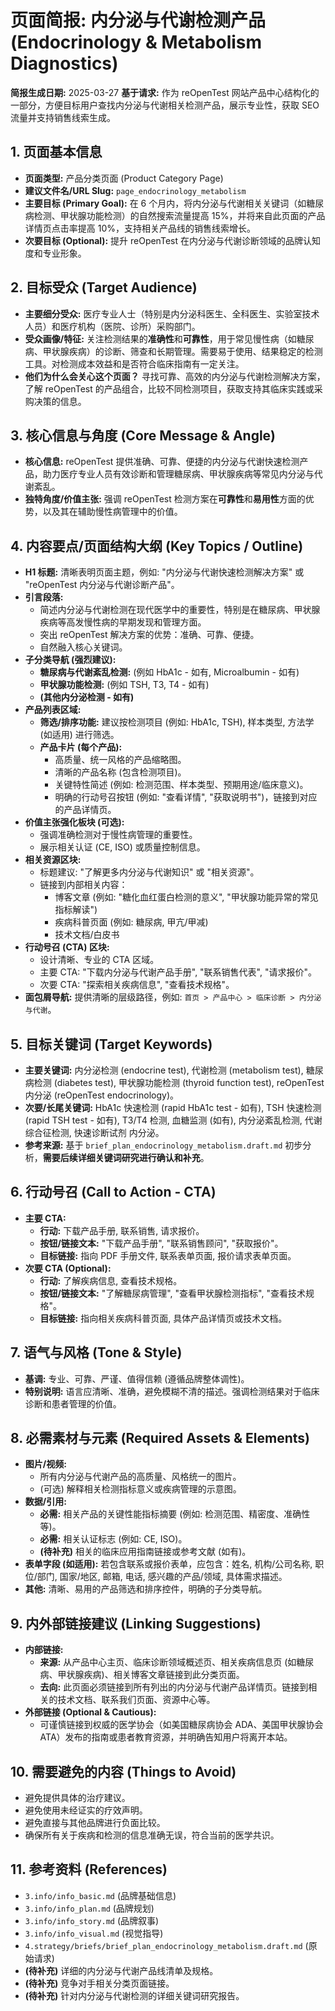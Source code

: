 # 页面简报: 内分泌与代谢检测产品 (Endocrinology & Metabolism Diagnostics)

**简报生成日期:** 2025-03-27
**基于请求:** 作为 reOpenTest 网站产品中心结构化的一部分，方便目标用户查找内分泌与代谢相关检测产品，展示专业性，获取 SEO 流量并支持销售线索生成。

## 1. 页面基本信息

*   **页面类型:** 产品分类页面 (Product Category Page)
*   **建议文件名/URL Slug:** `page_endocrinology_metabolism`
*   **主要目标 (Primary Goal):** 在 6 个月内，将内分泌与代谢相关关键词（如糖尿病检测、甲状腺功能检测）的自然搜索流量提高 15%，并将来自此页面的产品详情页点击率提高 10%，支持相关产品线的销售线索增长。
*   **次要目标 (Optional):** 提升 reOpenTest 在内分泌与代谢诊断领域的品牌认知度和专业形象。

## 2. 目标受众 (Target Audience)

*   **主要细分受众:** 医疗专业人士（特别是内分泌科医生、全科医生、实验室技术人员）和医疗机构（医院、诊所）采购部门。
*   **受众画像/特征:** 关注检测结果的**准确性**和**可靠性**，用于常见慢性病（如糖尿病、甲状腺疾病）的诊断、筛查和长期管理。需要易于使用、结果稳定的检测工具。对检测成本效益和是否符合临床指南有一定关注。
*   **他们为什么会关心这个页面？** 寻找可靠、高效的内分泌与代谢检测解决方案，了解 reOpenTest 的产品组合，比较不同检测项目，获取支持其临床实践或采购决策的信息。

## 3. 核心信息与角度 (Core Message & Angle)

*   **核心信息:** reOpenTest 提供准确、可靠、便捷的内分泌与代谢快速检测产品，助力医疗专业人员有效诊断和管理糖尿病、甲状腺疾病等常见内分泌与代谢紊乱。
*   **独特角度/价值主张:** 强调 reOpenTest 检测方案在**可靠性**和**易用性**方面的优势，以及其在辅助慢性病管理中的价值。

## 4. 内容要点/页面结构大纲 (Key Topics / Outline)

*   **H1 标题:** 清晰表明页面主题，例如: "内分泌与代谢快速检测解决方案" 或 "reOpenTest 内分泌与代谢诊断产品"。
*   **引言段落:**
    *   简述内分泌与代谢检测在现代医学中的重要性，特别是在糖尿病、甲状腺疾病等高发慢性病的早期发现和管理方面。
    *   突出 reOpenTest 解决方案的优势：准确、可靠、便捷。
    *   自然融入核心关键词。
*   **子分类导航 (强烈建议):**
    *   **糖尿病与代谢紊乱检测:** (例如 HbA1c - 如有, Microalbumin - 如有)
    *   **甲状腺功能检测:** (例如 TSH, T3, T4 - 如有)
    *   **(其他内分泌检测 - 如有)**
*   **产品列表区域:**
    *   **筛选/排序功能:** 建议按检测项目 (例如: HbA1c, TSH), 样本类型, 方法学 (如适用) 进行筛选。
    *   **产品卡片 (每个产品):**
        *   高质量、统一风格的产品缩略图。
        *   清晰的产品名称 (包含检测项目)。
        *   关键特性简述 (例如: 检测范围、样本类型、预期用途/临床意义)。
        *   明确的行动号召按钮 (例如: "查看详情", "获取说明书")，链接到对应的产品详情页。
*   **价值主张强化板块 (可选):**
    *   强调准确检测对于慢性病管理的重要性。
    *   展示相关认证 (CE, ISO) 或质量控制信息。
*   **相关资源区块:**
    *   标题建议: "了解更多内分泌与代谢知识" 或 "相关资源"。
    *   链接到内部相关内容：
        *   博客文章 (例如: "糖化血红蛋白检测的意义", "甲状腺功能异常的常见指标解读")
        *   疾病科普页面 (例如: 糖尿病, 甲亢/甲减)
        *   技术文档/白皮书
*   **行动号召 (CTA) 区块:**
    *   设计清晰、专业的 CTA 区域。
    *   主要 CTA: "下载内分泌与代谢产品手册", "联系销售代表", "请求报价"。
    *   次要 CTA: "探索相关疾病信息", "查看技术规格"。
*   **面包屑导航:** 提供清晰的层级路径，例如: `首页 > 产品中心 > 临床诊断 > 内分泌与代谢`。

## 5. 目标关键词 (Target Keywords)

*   **主要关键词:** 内分泌检测 (endocrine test), 代谢检测 (metabolism test), 糖尿病检测 (diabetes test), 甲状腺功能检测 (thyroid function test), reOpenTest 内分泌 (reOpenTest endocrinology)。
*   **次要/长尾关键词:** HbA1c 快速检测 (rapid HbA1c test - 如有), TSH 快速检测 (rapid TSH test - 如有), T3/T4 检测, 血糖监测 (如有), 内分泌紊乱检测, 代谢综合征检测, 快速诊断试剂 内分泌。
*   **参考来源:** 基于 `brief_plan_endocrinology_metabolism.draft.md` 初步分析，**需要后续详细关键词研究进行确认和补充**。

## 6. 行动号召 (Call to Action - CTA)

*   **主要 CTA:**
    *   **行动:** 下载产品手册, 联系销售, 请求报价。
    *   **按钮/链接文本:** "下载产品手册", "联系销售顾问", "获取报价"。
    *   **目标链接:** 指向 PDF 手册文件, 联系表单页面, 报价请求表单页面。
*   **次要 CTA (Optional):**
    *   **行动:** 了解疾病信息, 查看技术规格。
    *   **按钮/链接文本:** "了解糖尿病管理", "查看甲状腺检测指标", "查看技术规格"。
    *   **目标链接:** 指向相关疾病科普页面, 具体产品详情页或技术文档。

## 7. 语气与风格 (Tone & Style)

*   **基调:** 专业、可靠、严谨、值得信赖 (遵循品牌整体调性)。
*   **特别说明:** 语言应清晰、准确，避免模糊不清的描述。强调检测结果对于临床诊断和患者管理的价值。

## 8. 必需素材与元素 (Required Assets & Elements)

*   **图片/视频:**
    *   所有内分泌与代谢产品的高质量、风格统一的图片。
    *   (可选) 解释相关检测指标意义或疾病管理的示意图。
*   **数据/引用:**
    *   **必需:** 相关产品的关键性能指标摘要 (例如: 检测范围、精密度、准确性等)。
    *   **必需:** 相关认证标志 (例如: CE, ISO)。
    *   **(待补充)** 相关的临床应用指南链接或参考文献 (如有)。
*   **表单字段 (如适用):** 若包含联系或报价表单，应包含：姓名, 机构/公司名称, 职位/部门, 国家/地区, 邮箱, 电话, 感兴趣的产品/领域, 具体需求描述。
*   **其他:** 清晰、易用的产品筛选和排序控件，明确的子分类导航。

## 9. 内外部链接建议 (Linking Suggestions)

*   **内部链接:**
    *   **来源:** 从产品中心主页、临床诊断领域概述页、相关疾病信息页 (如糖尿病、甲状腺疾病)、相关博客文章链接到此分类页面。
    *   **去向:** 此页面必须链接到所有列出的内分泌与代谢产品详情页。链接到相关的技术文档、联系我们页面、资源中心等。
*   **外部链接 (Optional & Cautious):**
    *   可谨慎链接到权威的医学协会（如美国糖尿病协会 ADA、美国甲状腺协会 ATA）发布的指南或患者教育资源，并明确告知用户将离开本站。

## 10. 需要避免的内容 (Things to Avoid)

*   避免提供具体的治疗建议。
*   避免使用未经证实的疗效声明。
*   避免直接与其他品牌进行负面比较。
*   确保所有关于疾病和检测的信息准确无误，符合当前的医学共识。

## 11. 参考资料 (References)

*   `3.info/info_basic.md` (品牌基础信息)
*   `3.info/info_plan.md` (品牌规划)
*   `3.info/info_story.md` (品牌叙事)
*   `3.info/info_visual.md` (视觉指导)
*   `4.strategy/briefs/brief_plan_endocrinology_metabolism.draft.md` (原始请求)
*   **(待补充)** 详细的内分泌与代谢产品线清单及规格。
*   **(待补充)** 竞争对手相关分类页面链接。
*   **(待补充)** 针对内分泌与代谢检测的详细关键词研究报告。
